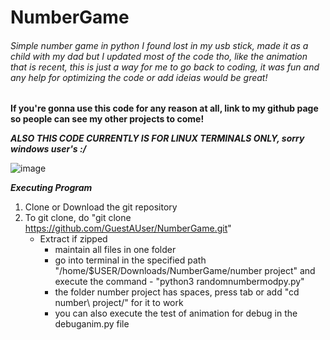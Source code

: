 # NumberGame

###### Simple number game in python I found lost in my usb stick, made it as a child with my dad but I updated most of the code tho, like the animation that is recent, this is just a way for me to go back to coding, it was fun and any help for optimizing the code or add ideias would be great!

 **If you're gonna use this code for any reason at all, link to my github page so people can see my other projects to come!**





***ALSO THIS CODE CURRENTLY IS FOR LINUX TERMINALS ONLY, sorry windows user's :/***



![image](https://avatars.githubusercontent.com/u/62957566?v=4)

***Executing Program***

1. Clone or Download the git repository
2. To git clone, do "git clone https://github.com/GuestAUser/NumberGame.git"
   - Extract if zipped 
     - maintain all files in one folder
     - go into terminal in the specified path "/home/$USER/Downloads/NumberGame/number project" and execute the command - "python3 randomnumbermodpy.py"
     - the folder number project has spaces, press tab or add "cd number\ project/" for it to work
     - you can also execute the test of animation for debug in the debuganim.py file
